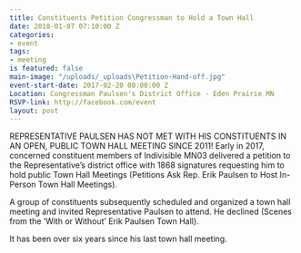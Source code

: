 ```yaml
---
title: Constituents Petition Congressman to Hold a Town Hall
date: 2018-01-07 07:10:00 Z
categories:
- event
tags:
- meeting
is featured: false
main-image: "/uploads/_uploads\Petition-Hand-off.jpg"
event-start-date: 2017-02-20 08:00:00 Z
Location: Congressman Paulsen's District Office - Eden Prairie MN
RSVP-link: http://facebook.com/event
layout: post
---
```


REPRESENTATIVE PAULSEN HAS NOT MET WITH HIS CONSTITUENTS IN AN OPEN, PUBLIC TOWN HALL MEETING SINCE 2011!
Early in 2017, concerned constituent members of Indivisible MN03 delivered a petition to the Representative’s district office with 1868 signatures requesting him to hold public Town Hall Meetings (Petitions Ask Rep. Erik Paulsen to Host In-Person Town Hall Meetings).


A group of constituents subsequently scheduled and organized a town hall meeting and invited Representative Paulsen to attend. He declined (Scenes from the ‘With or Without’ Erik Paulsen Town Hall).

It has been over six years since his last town hall meeting.
